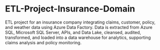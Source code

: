 # ETL-Project-Insurance-Domain
ETL project for an insurance company integrating claims, customer, policy, and weather data using Azure Data Factory. Data is extracted from Azure SQL, Microsoft SQL Server, APIs, and Data Lake, cleansed, audited, transformed, and loaded into a data warehouse for analytics, supporting claims analysis and policy monitoring.
